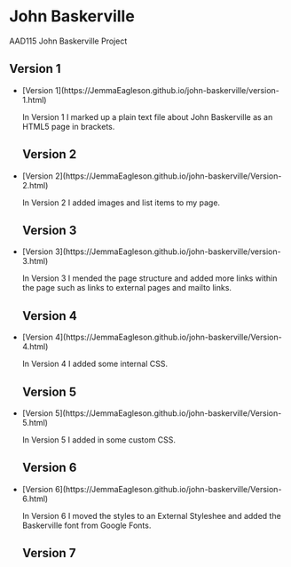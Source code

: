 John Baskerville
================
AAD115 John Baskerville Project 

<h2>Version 1</h2>
<ul>
<li> [Version 1](https://JemmaEagleson.github.io/john-baskerville/version-1.html)</li>

In Version 1 I marked up a plain text file about John Baskerville as an HTML5 page in brackets. 

<h2>Version 2</h2>
<li>[Version 2](https://JemmaEagleson.github.io/john-baskerville/Version-2.html)</li>

In Version 2 I added images and list items to my page.

<h2>Version 3</h2>
<li>[Version 3](https://JemmaEagleson.github.io/john-baskerville/version-3.html)</li>

In Version 3 I mended the page structure and added more links within the page such as links to external pages and mailto links.

<h2>Version 4</h2>
<li>[Version 4](https://JemmaEagleson.github.io/john-baskerville/Version-4.html)</li>

In Version 4 I added some internal CSS.

<h2>Version 5</h2>
<li>[Version 5](https://JemmaEagleson.github.io/john-baskerville/Version-5.html) </li>

In Version 5 I added in some custom CSS.

<h2>Version 6</h2>
<li>[Version 6](https://JemmaEagleson.github.io/john-baskerville/Version-6.html) </li>

In Version 6 I moved the styles to an External Styleshee and added the Baskerville font from Google Fonts.

<h2>Version 7</h2>
